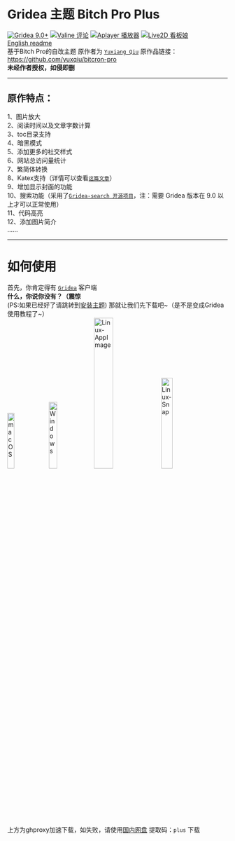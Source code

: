 # Gridea 主题 Bitch Pro Plus
[![Gridea 9.0+](https://img.shields.io/badge/Gridea-9.0+-yellow.svg)](https://gridea.dev "Gridea")
[![Valine 评论](https://img.shields.io/badge/Valine-评论-blue.svg)](https://valine.js.org/ "Valine")
[![Aplayer 播放器](https://img.shields.io/badge/Aplayer-音乐-lightyellow.svg)](https://aplayer.js.org/ "Aplayer")
[![Live2D 看板娘](https://img.shields.io/badge/Live2D-看板娘-orange.svg)](https://github.com/stevenjoezhang/live2d-widget "Live2D-widget")
<br>
[English readme](./README_en.md)<br>
基于Bitch Pro的自改主题 原作者为 [`Yuxiang Qiu`](https://github.com/yuxqiu) 原作品链接：<https://github.com/yuxqiu/bitcron-pro>
<br>
**未经作者授权，如侵即删**
<br>
***
## 原作特点：
1、图片放大<br>
2、阅读时间以及文章字数计算<br>
3、toc目录支持<br>
4、暗黑模式<br>
5、添加更多的社交样式<br>
6、网站总访问量统计<br>
7、繁简体转换<br>
8、Katex支持（详情可以查看[`这篇文章`](https://blog.blinkstar.cn/post/katex/)）<br>
9、增加显示封面的功能<br>
10、搜索功能（采用了[`Gridea-search 开源项目`](https://github.com/tangkaichuan/gridea-search)，注：需要 Gridea 版本在 9.0 以上才可以正常使用）<br>
11、代码高亮<br>
12、添加图片简介<br>
……

***
# 如何使用
首先，你肯定得有 [`Gridea`](https://gridea.dev/) 客户端<br>
**什么，你说你没有？（震惊**<br>(PS:如果已经好了请跳转到[安装主题](#安装主题))
那就让我们先下载吧~（是不是变成Gridea使用教程了~）<br>
[<img src="https://fastly.jsdelivr.net/gh/Wu-jiyan/gridea-theme-bitch-pro-plus/image/macOS.png" alt="macOS" width="18%">](https://ghproxy.com/https://github.com/getgridea/gridea/releases/download/v0.9.3/Gridea-0.9.3.dmg "使用了ghproxy加速")
[<img src="https://fastly.jsdelivr.net/gh/Wu-jiyan/gridea-theme-bitch-pro-plus/image/Windows.png" alt="Windows" width="19.7%">](https://ghproxy.com/https://github.com/getgridea/gridea/releases/download/v0.9.3/Gridea.Setup.0.9.3.exe "使用了ghproxy加速")
[<img src="https://fastly.jsdelivr.net/gh/Wu-jiyan/gridea-theme-bitch-pro-plus/image/Linux-AppImage.png" alt="Linux-AppImage" width="29.7%">](https://ghproxy.com/https://github.com/getgridea/gridea/releases/download/v0.9.3/Gridea-0.9.3.AppImage "使用了ghproxy加速")
[<img src="https://fastly.jsdelivr.net/gh/Wu-jiyan/gridea-theme-bitch-pro-plus/image/Linux-Snap.png" alt="Linux-Snap" width="23%">](https://ghproxy.com/https://github.com/getgridea/gridea/releases/download/v0.9.3/gridea_0.9.3_amd64.snap "使用了ghproxy加速")
<br>
上方为ghproxy加速下载，如失败，请使用[国内网盘](https://www.123pan.com/s/eNgKVv-drlm) 提取码：`plus`
下载
